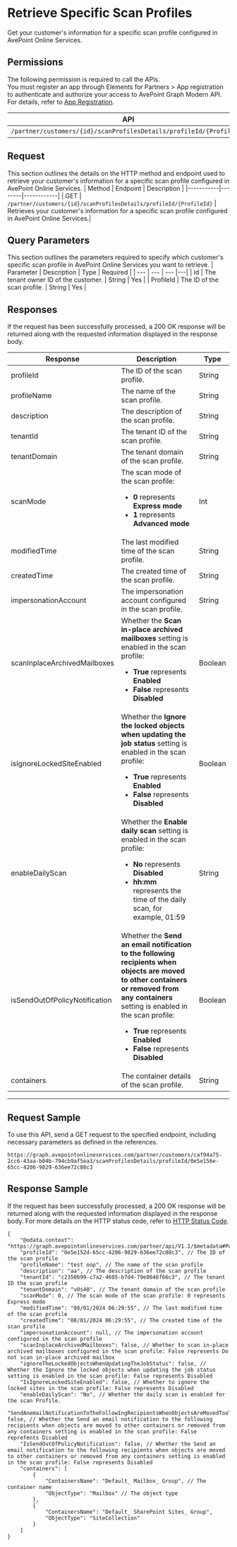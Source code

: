 # Retrieve Specific Scan Profiles

Get your customer's information for a specific scan profile configured in AvePoint Online Services.

## Permissions  

The following permission is required to call the APIs.  
You must register an app through Elements for Partners > App registration to authenticate and authorize your access to AvePoint Graph Modern API. For details, refer to [App Registration](https://cdn.avepoint.com/assets/apelements-webhelp/avepoint-elements-for-partners/index.htm#!Documents/appregistration.htm).

| API | Permission Required |
|-----------|--------|
| `/partner/customers/{id}/scanProfilesDetails/profileId/{ProfileId}`|partner.scanprofiles.read.all |  

## Request
This section outlines the details on the HTTP method and endpoint used to retrieve your customer's information for a specific scan profile configured in AvePoint Online Services.
| Method | Endpoint | Description |
|-----------|--------|------------|
| GET | `/partner/customers/{id}/scanProfilesDetails/profileId/{ProfileId}` | Retrieves your customer's information for a specific scan profile configured in AvePoint Online Services.|

## Query Parameters 
This section outlines the parameters required to specify which customer's specific scan profile in AvePoint Online Services you want to retrieve.
| Parameter | Description | Type | Required |
| --- | --- | --- |---|
| Id | The tenant owner ID of the customer. | String | Yes |
| ProfileId | The ID of the scan profile. | String | Yes |

## Responses

If the request has been successfully processed, a 200 OK response will be returned along with the requested information displayed in the response body.

| Response | Description | Type |
| --- | --- | --- |
| profileId | The ID of the scan profile. | String |
| profileName | The name of the scan profile. | String |
| description | The description of the scan profile. | String |
| tenantId | The tenant ID of the scan profile. | String |
| tenantDomain | The tenant domain of the scan profile. | String |
| scanMode | The scan mode of the scan profile:<br><ul><li>**0** represents **Express mode**<li>**1** represents **Advanced mode** | Int |
| modifiedTime | The last modified time of the scan profile. | String |
| createdTime | The created time of the scan profile. | String |
| impersonationAccount | The impersonation account configured in the scan profile. | String |
| scanInplaceArchivedMailboxes | Whether the **Scan in-place archived mailboxes** setting is enabled in the scan profile:<br><ul><li>**True** represents **Enabled**<li>**False** represents **Disabled** | Boolean |
| isIgnoreLockedSiteEnabled | Whether the **Ignore the locked objects when updating the job status** setting is enabled in the scan profile:<br><ul><li>**True** represents **Enabled**<li>**False** represents **Disabled** | Boolean |
| enableDailyScan | Whether the **Enable daily scan** setting is enabled in the scan profile:<br><ul><li>**No** represents  **Disabled**<li>**hh:mm** represents the time of the daily scan, for example, 01:59 | String |
| isSendOutOfPolicyNotification | Whether the **Send an email notification to the following recipients when objects are moved to other containers or removed from any containers** setting is enabled in the scan profile:<br><ul><li>**True** represents **Enabled**<li>**False** represents **Disabled** | Boolean |
| containers | The container details of the scan profile. | String |

***
## Request Sample
To use this API, send a GET request to the specified endpoint, including necessary parameters as defined in the references. 
```
https://graph.avepointonlineservices.com/partner/customers/caf94a75-2cc6-43aa-b04b-794cb9af5ea3/scanProfilesDetails/profileId/0e5e156e-65cc-4206-9829-636ee72c88c3
```
## Response Sample
If the request has been successfully processed, a 200 OK response will be returned along with the requested information displayed in the response body. For more details on the HTTP status code, refer to [HTTP Status Code](/docs/use-avepoint-graph-modern-API/##HTTP-Status-Code).
```
{
    "@odata.context": "https://graph.avepointonlineservices.com/partner/api/V1.1/$metadata#Portal.Api.Model.ProfileDetailInfo",
    "profileId": "0e5e152d-65cc-4206-9829-636ee72c88c3", // The ID of the scan profile
    "profileName": "test oop", // The name of the scan profile
    "description": "aa", // The description of the scan profile
    "tenantId": "c2350b99-c7a2-4605-b7d4-79e8646f66c3", // The tenant ID the scan profile
    "tenantDomain": "v0s40", // The tenant domain of the scan profile
    "scanMode": 0, // The scan mode of the scan profile: 0 represents Express mode
    "modifiedTime": "08/01/2024 06:29:55", // The last modified time of the scan profile
    "createdTime": "08/01/2024 06:29:55", // The created time of the scan profile
    "impersonationAccount": null, // The impersonation account configured in the scan profile
    "scanInplaceArchivedMailboxes": false, // Whether to scan in-place archived mailboxes configured in the scan profile: False represents Do not scan in-place archived mailbox
    "ignoreTheLockedObjectsWhenUpdatingTheJobStatus": false, // Whether the Ignore the locked objects when updating the job status setting is enabled in the scan profile: False represents Disabled
    "IsIgnoreLockedSiteEnabled": false, // Whether to ignore the locked sites in the scan profile: False represents Disabled
    "enableDailyScan": "No", // Whether the daily scan is enabled for the scan Profile.
    "SendAnemailNotificationToTheFollowIngRecipientsWhenObjectsAreMovedTooTherContainerOrRemovedFromAnyContainers": false, // Whether the Send an email notification to the following recipients when objects are moved to other containers or removed from any containers setting is enabled in the scan profile: False reprefents Disabled
    "IsSendOutOfPolicyNotification": false, // Whether the Send an email notification to the following recipients when objects are moved to other containers or removed from any containers setting is enabled in the scan profile: False represents Disabled
    "containers": [
        {
            "ContainersName": "Default_ Mailbox_ Group", // The container name
            "ObjectType": "Mailbox" // The object type
        },
        {
            "ContainersName": "Default_ SharePoint Sites_ Group",
            "ObjectType": "SiteCollection"
        }
    ]
}
```